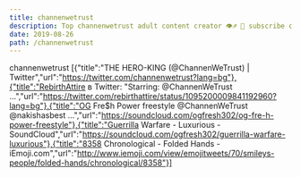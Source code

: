 ```yaml
---
title: channenwetrust
description: Top channenwetrust adult content creator 👁♐️ 👑 subscribe channenwetrust to my porn site below IG channenwetrust
date: 2019-08-26
path: /channenwetrust
---
```


channenwetrust
[{"title":"THE HERO-KING (@ChannenWeTrust) | Twitter","url":"https://twitter.com/channenwetrust?lang=bg"},{"title":"RebirthAttire в Twitter: \"Starring: @ChannenWeTrust ...","url":"https://twitter.com/rebirthattire/status/1095200009841192960?lang=bg"},{"title":"OG Fre$h Power freestyle @ChannenWeTrust @nakishasbest ...","url":"https://soundcloud.com/ogfresh302/og-fre-h-power-freestyle"},{"title":"Guerrilla Warfare - Luxurious - SoundCloud","url":"https://soundcloud.com/ogfresh302/guerrilla-warfare-luxurious"},{"title":"8358 Chronological - Folded Hands - iEmoji.com","url":"http://www.iemoji.com/view/emojitweets/70/smileys-people/folded-hands/chronological/8358"}]

